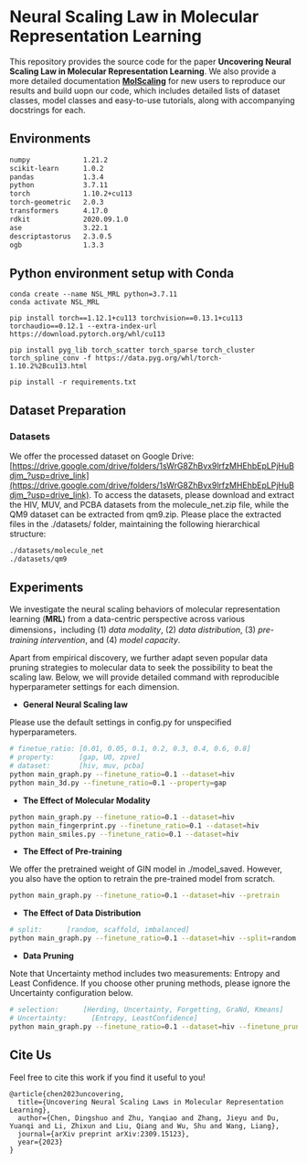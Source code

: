 # Neural Scaling Law in Molecular Representation Learning

This repository provides the source code for the paper **Uncovering Neural Scaling Law in Molecular Representation Learning**. We also provide a more detailed documentation [**MolScaling**](https://molscaling.readthedocs.io/) for new users to reproduce our results and build uopn our code, which includes detailed lists of dataset classes, model classes and easy-to-use tutorials, along with accompanying docstrings for each.

## Environments

```markdown
numpy             1.21.2
scikit-learn      1.0.2
pandas            1.3.4
python            3.7.11
torch             1.10.2+cu113
torch-geometric   2.0.3
transformers      4.17.0
rdkit             2020.09.1.0
ase               3.22.1
descriptastorus   2.3.0.5
ogb               1.3.3
```

## Python environment setup with Conda

```shell
conda create --name NSL_MRL python=3.7.11
conda activate NSL_MRL

pip install torch==1.12.1+cu113 torchvision==0.13.1+cu113 torchaudio==0.12.1 --extra-index-url https://download.pytorch.org/whl/cu113

pip install pyg_lib torch_scatter torch_sparse torch_cluster torch_spline_conv -f https://data.pyg.org/whl/torch-1.10.2%2Bcu113.html

pip install -r requirements.txt
```


## Dataset Preparation

### Datasets

We offer the processed dataset on Google Drive: [https://drive.google.com/drive/folders/1sWrG8ZhBvx9lrfzMHEhbEpLPjHuBdjm_?usp=drive_link](https://drive.google.com/drive/folders/1sWrG8ZhBvx9lrfzMHEhbEpLPjHuBdjm_?usp=drive_link). To access the datasets, please download and extract the HIV, MUV, and PCBA datasets from the molecule_net.zip file, while the QM9 dataset can be extracted from qm9.zip. Please place the extracted files in the ./datasets/ folder, maintaining the following hierarchical structure:

```bash
./datasets/molecule_net
./datasets/qm9
```

## Experiments

We investigate the neural scaling behaviors of molecular representation learning (**MRL**) from a data-centric perspective across various dimensions，including (1) *data modality*, (2) *data distribution*, (3) *pre-training intervention*, and (4) *model capacity*. 

Apart from empirical discovery, we further adapt seven popular data pruning strategies to molecular data to seek the possibility to beat the scaling law. Below, we will provide detailed command with reproducible hyperparameter settings for each dimension. 

- **General Neural Scaling law**

Please use the default settings in config.py for unspecified hyperparameters.

```bash
# finetue_ratio: [0.01, 0.05, 0.1, 0.2, 0.3, 0.4, 0.6, 0.8]
# property:      [gap, U0, zpve]
# dataset:       [hiv, muv, pcba]
python main_graph.py --finetune_ratio=0.1 --dataset=hiv
python main_3d.py --finetune_ratio=0.1 --property=gap
```

- **The Effect of Molecular Modality**

```bash
python main_graph.py --finetune_ratio=0.1 --dataset=hiv
python main_fingerprint.py --finetune_ratio=0.1 --dataset=hiv
python main_smiles.py --finetune_ratio=0.1 --dataset=hiv
```

- **The Effect of Pre-training**

We offer the pretrained weight of GIN model in ./model_saved. However, you also have the option to retrain the pre-trained model from scratch.

```bash
python main_graph.py --finetune_ratio=0.1 --dataset=hiv --pretrain
```

- **The Effect of Data Distribution**

```bash
# split:      [random, scaffold, imbalanced]
python main_graph.py --finetune_ratio=0.1 --dataset=hiv --split=random
```

- **Data Pruning**

Note that Uncertainty method includes two measurements: Entropy and Least Confidence. If you choose other pruning methods, please ignore the Uncertainty configuration below.

```bash
# selection:      [Herding, Uncertainty, Forgetting, GraNd, Kmeans]
# Uncertainty:      [Entropy, LeastConfidence]
python main_graph.py --finetune_ratio=0.1 --dataset=hiv --finetune_pruning --selection=Kmeans --uncertainty=Entropy
```

## Cite Us

Feel free to cite this work if you find it useful to you!
```
@article{chen2023uncovering,
  title={Uncovering Neural Scaling Laws in Molecular Representation Learning},
  author={Chen, Dingshuo and Zhu, Yanqiao and Zhang, Jieyu and Du, Yuanqi and Li, Zhixun and Liu, Qiang and Wu, Shu and Wang, Liang},
  journal={arXiv preprint arXiv:2309.15123},
  year={2023}
}
```
